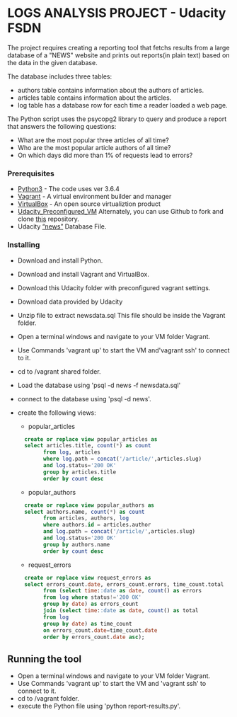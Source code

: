 ﻿# LOGS ANALYSIS PROJECT - Udacity FSDN


The project requires creating a reporting tool that fetchs results from a large database of a "NEWS" website and prints out
reports(in plain text) based on the data in the given database.

The database includes three tables:
* authors table contains information about the authors of articles.
* articles table contains information about the articles.
* log table has a database row for each time a reader loaded a web page.

The Python script uses the psycopg2 library to query and produce a report that answers the following questions:
* What are the most popular three articles of all time?
* Who are the most popular article authors of all time?
* On which days did more than 1% of requests lead to errors?


### Prerequisites

* [Python3](https://www.python.org) - The code uses ver 3.6.4
* [Vagrant](https://www.vagrantup.com) - A virtual environment builder and manager
* [VirtualBox](https://www.virtualbox.org) - An open source virtualiztion product
* [Udacity_Preconfigured_VM](https://s3.amazonaws.com/video.udacity-data.com/topher/2018/April/5acfbfa3_fsnd-virtual-machine/fsnd-virtual-machine.zip) Alternately, you can use Github to fork and clone [this](https://github.com/udacity/fullstack-nanodegree-vm) repository.
* Udacity [“news”](https://d17h27t6h515a5.cloudfront.net/topher/2016/August/57b5f748_newsdata/newsdata.zip)   Database File.


### Installing

* Download and install Python.
* Download and install Vagrant and VirtualBox.
* Download this Udacity folder with preconfigured vagrant settings.
* Download data provided by Udacity 	
* Unzip file to extract newsdata.sql This file should be inside the Vagrant folder.
* Open a terminal windows and navigate to your VM folder Vagrant.
* Use Commands 'vagrant up' to start the VM and'vagrant ssh' to connect to it. 
* cd to /vagrant shared folder.
* Load the database using 'psql -d news -f newsdata.sql'
* connect to the database using 'psql -d news'. 
* create the following views:
    
    * popular_articles
    ```sql
      create or replace view popular_articles as
      select articles.title, count(*) as count
            from log, articles
            where log.path = concat('/article/',articles.slug)
            and log.status='200 OK'
            group by articles.title
            order by count desc
     ```
      
    * popular_authors
    ```sql
      create or replace view popular_authors as
      select authors.name, count(*) as count
            from articles, authors, log
            where authors.id = articles.author
            and log.path = concat('/article/',articles.slug)
            and log.status='200 OK'
            group by authors.name
            order by count desc
    ```
    * request_errors
    ```sql
      create or replace view request_errors as
      select errors_count.date, errors_count.errors, time_count.total
            from (select time::date as date, count() as errors 
            from log where status!='200 OK' 
            group by date) as errors_count
            join (select time::date as date, count() as total
            from log
            group by date) as time_count
            on errors_count.date=time_count.date
            order by errors_count.date asc);
    ```
## Running the tool

* Open a terminal windows and navigate to your VM folder Vagrant.
* Use Commands 'vagrant up' to start the VM and 'vagrant ssh' to connect to it.
* cd to /vagrant folder.
* execute the Python file using 'python report-results.py'.	
